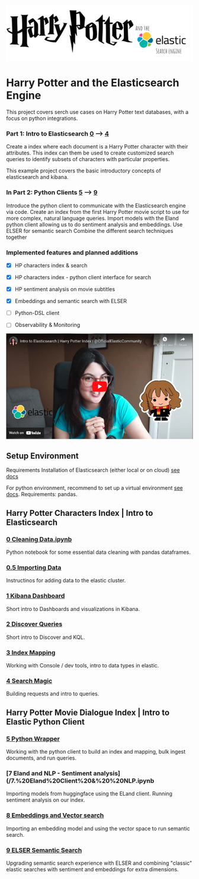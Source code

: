 ![](img/LOGO.png)
# Harry Potter and the Elasticsearch Engine

This project covers serch use cases on Harry Potter text databases, with a focus on python integrations.

### Part 1: Intro to Elasticsearch [0](/0.%20Cleaning%20Data.ipynb) --> [4](/4.%20Search%20Magic.md)
Create a index where each document is a Harry Potter character with their attributes. This index can them be used to create customized search queries to identify subsets of characters with particular properties.

This example project covers the basic introductory concepts of elasticsearch and kibana. 

### In Part 2: Python Clients [5](/5.%20Python%20Wrapper.ipynb) --> [9](/9.%20ELSER%20Semantic%20Search.ipynb)
Introduce the python client to communicate with the Elasticsearch engine via code. Create an index from the first Harry Potter movie script to use for more complex, natural language queries.
Import models with the Eland python client allowing us to do sentiment analysis and embeddings.
Use ELSER for semantic search
Combine the different search techniques together


### Implemented features and planned additions
- [X] HP characters index & search
- [X] HP characters index - python client interface for search
- [X] HP sentiment analysis on movie subtitles
- [X] Embeddings and semantic search with ELSER
- [ ] Python-DSL client
- [ ] Observability & Monitoring


[![Watch the video](img/yb.png)](https://www.youtube.com/watch?v=avxqGSPyKOA)



## Setup Environment

Requirements
Installation of Elasticsearch (either local or on cloud) [see docs](https://www.elastic.co/guide/en/elasticsearch/reference/current/install-elasticsearch.html)

For python environment, recommend to set up a virtual environment [see docs](https://docs.python.org/3/library/venv.html). 
Requirements: pandas. 

## Harry Potter Characters Index | Intro to Elasticsearch

### [0 Cleaning Data.ipynb](/0.%20Cleaning%20Data.ipynb)
Python notebook for some essential data cleaning with pandas dataframes.

### [0.5 Importing Data](/0.5.%20%20Importing%20Data.md)
Instructinos for adding data to the elastic cluster.

### [1 Kibana Dashboard](/1.%20Kibana%20Dashboard.md)
Short intro to Dashboards and visualizations in Kibana.

### [2 Discover Queries](/2.%20Discover%20Queries.md)
Short intro to Discover and KQL.

### [3 Index Mapping](/3.%20Index%20Mapping)
Working with Console / dev tools, intro to data types in elastic.

### [4 Search Magic](/4.%20Search%20Magic.md)
Building requests and intro to queries.

## Harry Potter Movie Dialogue Index | Intro to Elastic Python Client

### [5 Python Wrapper](/5.%20Python%20Wrapper.ipynb)
Working with the python client to build an index and mapping, bulk ingest documents, and run queries.

### [7 Eland and NLP - Sentiment analysis](/7.%20Eland%20Client%20&%20%20NLP.ipynb
Importing models from huggingface using the ELand client. Running sentiment analysis on our index.

### [8 Embeddings and Vector search](/8.%20Vector%20Search.ipynb)
Importing an embedding model and using the vector space to run semantic search.

### [9 ELSER Semantic Search](/9.%20ELSER%20Semantic%20Search.ipynb)
Upgrading semantic search experience with ELSER and combining "classic" elastic searches with sentiment and embeddings for extra dimensions.
